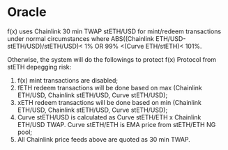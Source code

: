 # Oracle

f(x) uses Chainlink 30 min TWAP stETH/USD for mint/redeem transactions under normal circumstances where ABS((Chainlink ETH/USD-stETH/USD)/stETH/USD)< 1% OR 99% <(Curve ETH/stETH)< 101%.

Otherwise, the system will do the followings to protect f(x) Protocol from stETH depegging risk:

1. f(x) mint transactions are disabled;
2. fETH redeem transactions will be done based on max (Chainlink ETH/USD, Chainlink stETH/USD, Curve stETH/USD);
3. xETH redeem transactions will be done based on min (Chainlink ETH/USD, Chainlink stETH/USD, Curve stETH/USD);
4. Curve stETH/USD is calculated as Curve stETH/ETH x Chainlink ETH/USD TWAP. Curve stETH/ETH is EMA price from stETH/ETH NG pool;
5. All Chainlink price feeds above are quoted as 30 min TWAP.
